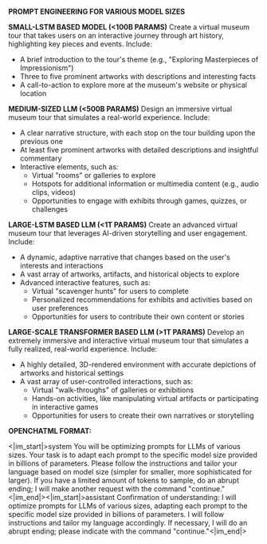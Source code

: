 **PROMPT ENGINEERING FOR VARIOUS MODEL SIZES**

**SMALL-LSTM BASED MODEL (<100B PARAMS)**
Create a virtual museum tour that takes users on an interactive journey through art history, highlighting key pieces and events. Include:

* A brief introduction to the tour's theme (e.g., "Exploring Masterpieces of Impressionism")
* Three to five prominent artworks with descriptions and interesting facts
* A call-to-action to explore more at the museum's website or physical location

**MEDIUM-SIZED LLM (<500B PARAMS)**
Design an immersive virtual museum tour that simulates a real-world experience. Include:

* A clear narrative structure, with each stop on the tour building upon the previous one
* At least five prominent artworks with detailed descriptions and insightful commentary
* Interactive elements, such as:
	+ Virtual "rooms" or galleries to explore
	+ Hotspots for additional information or multimedia content (e.g., audio clips, videos)
	+ Opportunities to engage with exhibits through games, quizzes, or challenges

**LARGE-LSTM BASED LLM (<1T PARAMS)**
Create an advanced virtual museum tour that leverages AI-driven storytelling and user engagement. Include:

* A dynamic, adaptive narrative that changes based on the user's interests and interactions
* A vast array of artworks, artifacts, and historical objects to explore
* Advanced interactive features, such as:
	+ Virtual "scavenger hunts" for users to complete
	+ Personalized recommendations for exhibits and activities based on user preferences
	+ Opportunities for users to contribute their own content or stories

**LARGE-SCALE TRANSFORMER BASED LLM (>1T PARAMS)**
Develop an extremely immersive and interactive virtual museum tour that simulates a fully realized, real-world experience. Include:

* A highly detailed, 3D-rendered environment with accurate depictions of artworks and historical settings
* A vast array of user-controlled interactions, such as:
	+ Virtual "walk-throughs" of galleries or exhibitions
	+ Hands-on activities, like manipulating virtual artifacts or participating in interactive games
	+ Opportunities for users to create their own narratives or storytelling

**OPENCHATML FORMAT:**

 <|im_start|>system You will be optimizing prompts for LLMs of various sizes. Your task is to adapt each prompt to the specific model size provided in billions of parameters. Please follow the instructions and tailor your language based on model size (simpler for smaller, more sophisticated for larger). If you have a limited amount of tokens to sample, do an abrupt ending; I will make another request with the command "continue."<|im_end|><|im_start|>assistant Confirmation of understanding: I will optimize prompts for LLMs of various sizes, adapting each prompt to the specific model size provided in billions of parameters. I will follow instructions and tailor my language accordingly. If necessary, I will do an abrupt ending; please indicate with the command "continue."<|im_end|>